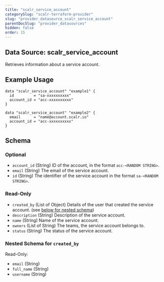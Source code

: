 ```yaml
---
title: "scalr_service_account"
categorySlug: "scalr-terraform-provider"
slug: "provider_datasource_scalr_service_account"
parentDocSlug: "provider_datasources"
hidden: false
order: 15
---
```

## Data Source: scalr_service_account

Retrieves information about a service account.

## Example Usage

```hcl
data "scalr_service_account" "example1" {
  id         = "sa-xxxxxxxxxx"
  account_id = "acc-xxxxxxxxxx"
}

data "scalr_service_account" "example2" {
  email      = "name@account.scalr.io"
  account_id = "acc-xxxxxxxxxx"
}
```

<!-- schema generated by tfplugindocs -->
## Schema

### Optional

- `account_id` (String) ID of the account, in the format `acc-<RANDOM STRING>`.
- `email` (String) The email of the service account.
- `id` (String) The identifier of the service account in the format `sa-<RANDOM STRING>`.

### Read-Only

- `created_by` (List of Object) Details of the user that created the service account. (see [below for nested schema](#nestedatt--created_by))
- `description` (String) Description of the service account.
- `name` (String) Name of the service account.
- `owners` (List of String) The teams, the service account belongs to.
- `status` (String) The status of the service account.

<a id="nestedatt--created_by"></a>
### Nested Schema for `created_by`

Read-Only:

- `email` (String)
- `full_name` (String)
- `username` (String)
